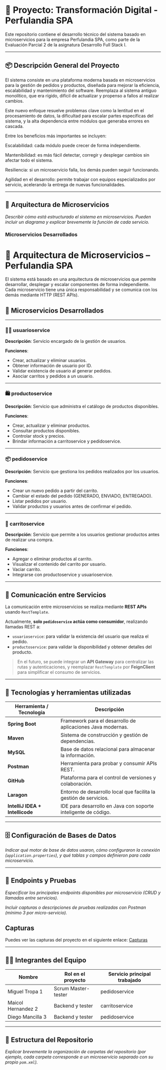 # 🧾 Proyecto: Transformación Digital - Perfulandia SPA

Este repositorio contiene el desarrollo técnico del sistema basado en microservicios para la empresa Perfulandia SPA, como parte de la Evaluación Parcial 2 de la asignatura Desarrollo Full Stack I.

---

## 📦 Descripción General del Proyecto

El sistema consiste en una plataforma moderna basada en microservicios para la gestión de pedidos y productos, diseñada para mejorar la eficiencia, escalabilidad y mantenimiento del software. Reemplaza al sistema antiguo monolítico, que era rígido, difícil de actualizar y propenso a fallos al realizar cambios.

Este nuevo enfoque resuelve problemas clave como la lentitud en el procesamiento de datos, la dificultad para escalar partes específicas del sistema, y la alta dependencia entre módulos que generaba errores en cascada.

Entre los beneficios más importantes se incluyen:

Escalabilidad: cada módulo puede crecer de forma independiente.

Mantenibilidad: es más fácil detectar, corregir y desplegar cambios sin afectar todo el sistema.

Resiliencia: si un microservicio falla, los demás pueden seguir funcionando.

Agilidad en el desarrollo: permite trabajar con equipos especializados por servicio, acelerando la entrega de nuevas funcionalidades.

---

## 🧩 Arquitectura de Microservicios

_Describir cómo está estructurado el sistema en microservicios. Pueden incluir un diagrama y explicar brevemente la función de cada servicio._

### Microservicios Desarrollados

# 🧱 Arquitectura de Microservicios – Perfulandia SPA

El sistema está basado en una arquitectura de microservicios que permite desarrollar, desplegar y escalar componentes de forma independiente. Cada microservicio tiene una única responsabilidad y se comunica con los demás mediante HTTP (REST APIs).

## 🔧 Microservicios Desarrollados

---

### 🧍‍♂️ usuarioservice
**Descripción**: Servicio encargado de la gestión de usuarios.

**Funciones**:
- Crear, actualizar y eliminar usuarios.
- Obtener información de usuario por ID.
- Validar existencia de usuario al generar pedidos.
- Asociar carritos y pedidos a un usuario.

---

### 🛍 productoservice
**Descripción**: Servicio que administra el catálogo de productos disponibles.

**Funciones**:
- Crear, actualizar y eliminar productos.
- Consultar productos disponibles.
- Controlar stock y precios.
- Brindar información a carritoservice y pedidoservice.

---

### 📦 pedidoservice
**Descripción**: Servicio que gestiona los pedidos realizados por los usuarios.

**Funciones**:
- Crear un nuevo pedido a partir del carrito.
- Cambiar el estado del pedido (GENERADO, ENVIADO, ENTREGADO).
- Listar pedidos por usuario.
- Validar productos y usuarios antes de confirmar el pedido.

---

### 🛒 carritoservice
**Descripción**: Servicio que permite a los usuarios gestionar productos antes de realizar una compra.

**Funciones**:
- Agregar o eliminar productos al carrito.
- Visualizar el contenido del carrito por usuario.
- Vaciar carrito.
- Integrarse con productoservice y usuarioservice.

---

## 🔗 Comunicación entre Servicios

La comunicación entre microservicios se realiza mediante **REST APIs** usando `RestTemplate`.

Actualmente, **solo `pedidoservice` actúa como consumidor**, realizando llamadas REST a:

- `usuarioservice`: para validar la existencia del usuario que realiza el pedido.
- `productoservice`: para validar la disponibilidad y obtener detalles del producto.

> En el futuro, se puede integrar un **API Gateway** para centralizar las rutas y autenticaciones, y reemplazar `RestTemplate` por **FeignClient** para simplificar el consumo de servicios.

---


## 🧰 Tecnologías y herramientas utilizadas

| Herramienta / Tecnología      | Descripción                                                         |
|------------------------------|---------------------------------------------------------------------|
| **Spring Boot**              | Framework para el desarrollo de aplicaciones Java modernas.         |
| **Maven**                    | Sistema de construcción y gestión de dependencias.                  |
| **MySQL**                    | Base de datos relacional para almacenar la información.             |
| **Postman**                  | Herramienta para probar y consumir APIs REST.                       |
| **GitHub**                   | Plataforma para el control de versiones y colaboración.             |
| **Laragon**                  | Entorno de desarrollo local que facilita la gestión de servicios.   |
| **IntelliJ IDEA + Intellicode** | IDE para desarrollo en Java con soporte inteligente de código.    |

---

## 🗄️ Configuración de Bases de Datos

_Indicar qué motor de base de datos usaron, cómo configuraron la conexión (`application.properties`), y qué tablas y campos definieron para cada microservicio._





---

## 📮 Endpoints y Pruebas

_Especificar los principales endpoints disponibles por microservicio (CRUD y llamadas entre servicios)._

_Incluir capturas o descripciones de pruebas realizadas con Postman (mínimo 3 por micro-servicio)._

## Capturas

Puedes ver las capturas del proyecto en el siguiente enlace: [Capturas](https://docs.google.com/document/d/1VMEqcWXhj39GU4Ukw7at6-QDYonfy-0VDxmBDUEVpxU/edit?usp=sharing)

---

## 🧑‍💻 Integrantes del Equipo

| Nombre                | Rol en el proyecto          | Servicio principal trabajado  |
|-----------------------|----------------------------|------------------------------|
| Miguel Tropa 1 | Scrum Master-tester  |        pedidoservice   | 
| Maicol Hernandez 2 |  Backend y tester             | carritoservice              |
| Diego Mancilla 3 |      Backend y tester            | pedidoservice                |

---

## 📂 Estructura del Repositorio

_Explicar brevemente la organización de carpetas del repositorio (por ejemplo, cada carpeta corresponde a un microservicio separado con su propio `pom.xml`)._
